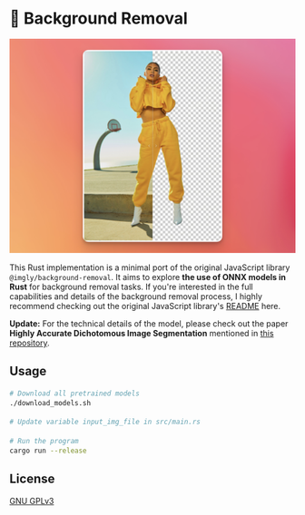 # 🦀 Background Removal

![Example](images/example.png)

This Rust implementation is a minimal port of the original JavaScript library `@imgly/background-removal`. It aims to explore **the use of ONNX models in Rust** for background removal tasks. If you're interested in the full capabilities and details of the background removal process, I highly recommend checking out the original JavaScript library's [README](https://github.com/imgly/background-removal-js) here.

**Update:** For the technical details of the model, please check out the paper **Highly Accurate Dichotomous Image Segmentation** mentioned in [this repository](https://github.com/xuebinqin/DIS).

## Usage

```sh
# Download all pretrained models
./download_models.sh

# Update variable input_img_file in src/main.rs

# Run the program
cargo run --release
```

## License

[GNU GPLv3](https://choosealicense.com/licenses/gpl-3.0/)

